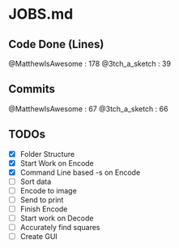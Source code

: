 # JOBS.md

## Code Done (Lines)
@MatthewIsAwesome : 178
@3tch_a_sketch : 39

## Commits
@MatthewIsAwesome : 67
@3tch_a_sketch : 66

## TODOs
- [x] Folder Structure
- [x] Start Work on Encode
- [x] Command Line based -s on Encode
- [ ] Sort data
- [ ] Encode to image
- [ ] Send to print
- [ ] Finish Encode
- [ ] Start work on Decode
- [ ] Accurately find squares
- [ ] Create GUI
